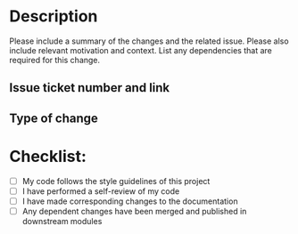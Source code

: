 # Description

Please include a summary of the changes and the related issue. Please also include relevant motivation and context. List any dependencies that are required for this change.

## Issue ticket number and link

## Type of change

# Checklist:

- [ ] My code follows the style guidelines of this project
- [ ] I have performed a self-review of my code
- [ ] I have made corresponding changes to the documentation
- [ ] Any dependent changes have been merged and published in downstream modules

